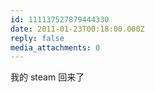 ```yaml
---
id: 111137527879444330
date: 2011-01-23T00:18:00.000Z
reply: false
media_attachments: 0
---
```


我的 steam 回来了 ​​​​

